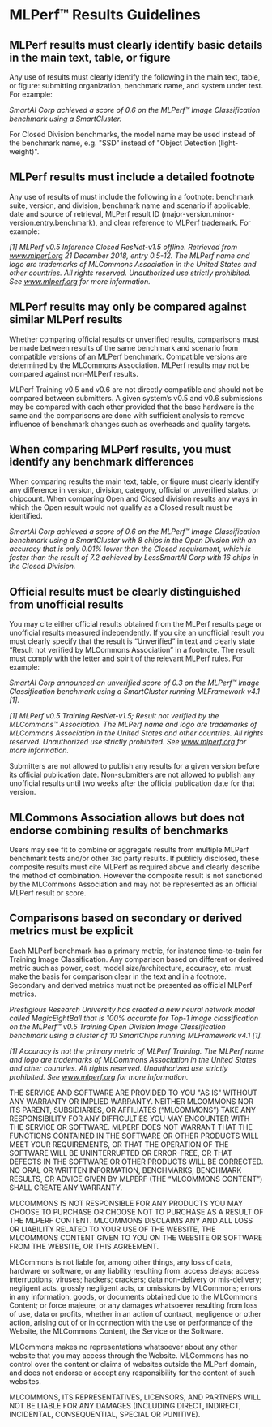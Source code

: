 # MLPerf™ Results Guidelines

## MLPerf results must clearly identify basic details in the main text, table, or figure

Any use of results must clearly identify the following in the main text, table, or figure: submitting organization, benchmark name, and system under test. For example:

_SmartAI Corp achieved a score of 0.6 on the MLPerf™ Image Classification benchmark using a SmartCluster._

For Closed Division benchmarks, the model name may be used instead of the benchmark name, e.g. "SSD" instead of "Object Detection (light-weight)".

## MLPerf results must include a detailed footnote

Any use of results of must include the following in a footnote: benchmark suite, version, and division, benchmark name and scenario if applicable, date and source of retrieval, MLPerf result ID (major-version.minor-version.entry.benchmark), and clear reference to MLPerf trademark. For example:

_[1] MLPerf v0.5 Inference Closed ResNet-v1.5 offline. Retrieved from www.mlperf.org 21 December 2018, entry 0.5-12. The MLPerf name and logo are trademarks of MLCommons Association in the United States and other countries. All rights reserved. Unauthorized use strictly prohibited. See www.mlperf.org for more information._

## MLPerf results may only be compared against similar MLPerf results

Whether comparing official results or unverified results, comparisons must be made between results of the same benchmark and scenario from compatible versions of an MLPerf benchmark. Compatible versions are determined by the MLCommons Association. MLPerf results may not be compared against non-MLPerf results.

MLPerf Training v0.5 and v0.6 are not directly compatible and should not be compared between submitters. A given system’s v0.5 and v0.6 submissions may be compared with each other provided that the base hardware is the same and the comparisons are done with sufficient analysis to remove influence of benchmark changes such as overheads and quality targets.

## When comparing MLPerf results, you must identify any benchmark differences

When comparing results the main text, table, or figure must clearly identify any difference in version, division, category, official or unverified status, or chipcount. When comparing Open and Closed division results any ways in which the Open result would not qualify as a Closed result must be identified. 

_SmartAI Corp achieved a score of 0.6 on the MLPerf™ Image Classification benchmark using a SmartCluster with 8 chips in the Open Divsion with an accuracy that is only 0.01% lower than the Closed requirement, which is faster than the result of 7.2 achieved by LessSmartAI Corp with 16 chips in the Closed Division._

## Official results must be clearly distinguished from unofficial results

You may cite either official results obtained from the MLPerf results page or unofficial results measured independently. If you cite an unofficial result you must clearly specify that the result is “Unverified” in text and clearly state “Result not verified by MLCommons Association” in a footnote. The result must comply with the letter and spirit of the relevant MLPerf rules. For example:

_SmartAI Corp announced an unverified score of 0.3 on the MLPerf™ Image Classification benchmark using a SmartCluster running MLFramework v4.1 [1]._

_[1] MLPerf v0.5 Training ResNet-v1.5; Result not verified by the MLCommons™ Association. The MLPerf name and logo are trademarks of MLCommons Association in the United States and other countries. All rights reserved. Unauthorized use strictly prohibited. See www.mlperf.org for more information._

Submitters are not allowed to publish any results for a given version before its official publication date. Non-submitters are not allowed to publish any unofficial results until two weeks after the official publication date for that version.

## MLCommons Association allows but does not endorse combining results of benchmarks

Users may see fit to combine or aggregate results from multiple MLPerf benchmark tests and/or other 3rd party results. If publicly disclosed, these composite results must cite MLPerf as required above and clearly describe the method of combination. However the composite result is not sanctioned by the MLCommons Association and may not be represented as an official MLPerf result or score.

## Comparisons based on secondary or derived metrics must be explicit

Each MLPerf benchmark has a primary metric, for instance time-to-train for Training Image Classification. Any comparison based on different or derived metric such as power, cost, model size/architecture, accuracy, etc. must make the basis for comparison clear in the text and in a footnote. Secondary and derived metrics must not be presented as official MLPerf metrics.

_Prestigious Research University has created a new neural network model called MagicEightBall that is 100% accurate for Top-1 image classification on the MLPerf™ v0.5 Training Open Division Image Classification benchmark using a cluster of 10 SmartChips running MLFramework v4.1 [1]._

_[1] Accuracy is not the primary metric of MLPerf Training. The MLPerf name and logo are trademarks of MLCommons Association in the United States and other countries. All rights reserved. Unauthorized use strictly prohibited. See www.mlperf.org for more information._

THE SERVICE AND SOFTWARE ARE PROVIDED TO YOU "AS IS" WITHOUT ANY WARRANTY OR IMPLIED WARRANTY. NEITHER MLCOMMONS NOR ITS PARENT, SUBSIDIARIES, OR AFFILIATES (“MLCOMMONS”) TAKE ANY RESPONSIBILITY FOR ANY DIFFICULTIES YOU MAY ENCOUNTER WITH THE SERVICE OR SOFTWARE. MLPERF DOES NOT WARRANT THAT THE FUNCTIONS CONTAINED IN THE SOFTWARE OR OTHER PRODUCTS WILL MEET YOUR REQUIREMENTS, OR THAT THE OPERATION OF THE SOFTWARE WILL BE UNINTERRUPTED OR ERROR-FREE, OR THAT DEFECTS IN THE SOFTWARE OR OTHER PRODUCTS WILL BE CORRECTED. NO ORAL OR WRITTEN INFORMATION, BENCHMARKS, BENCHMARK RESULTS, OR ADVICE GIVEN BY MLPERF (THE “MLCOMMONS CONTENT”) SHALL CREATE ANY WARRANTY.

MLCOMMONS IS NOT RESPONSIBLE FOR ANY PRODUCTS YOU MAY CHOOSE TO PURCHASE OR CHOOSE NOT TO PURCHASE AS A RESULT OF THE MLPERF CONTENT. MLCOMMONS DISCLAIMS ANY AND ALL LOSS OR LIABILITY RELATED TO YOUR USE OF THE WEBSITE, THE MLCOMMONS CONTENT GIVEN TO YOU ON THE WEBSITE OR SOFTWARE FROM THE WEBSITE, OR THIS AGREEMENT.

MLCommons is not liable for, among other things, any loss of data, hardware or software, or any liability resulting from: access delays; access interruptions; viruses; hackers; crackers; data non-delivery or mis-delivery; negligent acts, grossly negligent acts, or omissions by MLCommons; errors in any information, goods, or documents obtained due to the MLCommons Content; or force majeure, or any damages whatsoever resulting from loss of use, data or profits, whether in an action of contract, negligence or other action, arising out of or in connection with the use or performance of the Website, the MLCommons Content, the Service or the Software.

MLCommons makes no representations whatsoever about any other website that you may access through the Website. MLCommons has no control over the content or claims of websites outside the MLPerf domain, and does not endorse or accept any responsibility for the content of such websites.

MLCOMMONS, ITS REPRESENTATIVES, LICENSORS, AND PARTNERS WILL NOT BE LIABLE FOR ANY DAMAGES (INCLUDING DIRECT, INDIRECT, INCIDENTAL, CONSEQUENTIAL, SPECIAL OR PUNITIVE).

